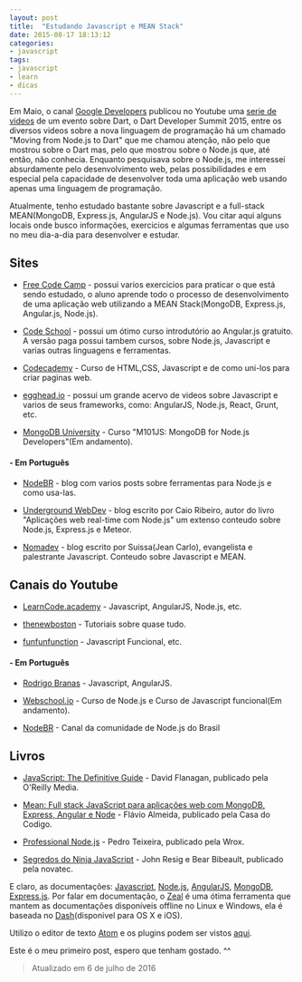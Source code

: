 ```yaml
---
layout: post
title:  "Estudando Javascript e MEAN Stack"
date: 2015-08-17 18:13:12
categories:
- javascript
tags:
- javascript
- learn
- dicas
---
```


Em Maio, o canal [Google Developers](https://www.youtube.com/user/GoogleDevelopers) publicou no Youtube uma [serie de videos](https://www.youtube.com/playlist?list=PLOU2XLYxmsIIQorIS8gagUiMau9S84vZV) de um evento sobre Dart, o Dart Developer Summit 2015, entre os diversos videos sobre a nova linguagem de programação há um chamado "Moving from Node.js to Dart" que me chamou atenção, não pelo que mostrou sobre o Dart mas, pelo que mostrou sobre o Node.js que, até então, não conhecia. Enquanto pesquisava sobre o Node.js, me interessei absurdamente pelo desenvolvimento web, pelas possibilidades e em especial pela capacidade de desenvolver toda uma aplicação web usando apenas uma linguagem de programação.

Atualmente, tenho estudado bastante sobre Javascript e a full-stack MEAN(MongoDB, Express.js, AngularJS e Node.js). Vou citar aqui alguns locais onde busco informações, exercicios e algumas ferramentas que uso no meu dia-a-dia para desenvolver e estudar.

## Sites

* [Free Code Camp](http://freecodecamp.com/)  - possui varios exercicios para praticar o que está sendo estudado, o aluno aprende todo o processo de desenvolvimento de uma aplicação web utilizando a MEAN Stack(MongoDB, Express.js, Angular.js, Node.js).

* [Code School](https://www.codeschool.com/) - possui um ótimo curso introdutório ao Angular.js gratuito. A versão paga possui tambem cursos, sobre Node.js, Javascript e varias outras linguagens e ferramentas.

* [Codecademy](https://www.codecademy.com/) - Curso de HTML,CSS, Javascript e de como uni-los para criar paginas web.

* [egghead.io](https://egghead.io/) - possui um grande acervo de videos sobre Javascript e varios de seus frameworks, como: AngularJS, Node.js, React, Grunt, etc.

* [MongoDB University](https://university.mongodb.com/courses/M101JS/about) - Curso "M101JS: MongoDB for Node.js Developers"(Em andamento).

####  - Em Português

* [NodeBR](http://nodebr.com/) - blog com varios posts sobre ferramentas para Node.js e como usa-las.

* [Underground WebDev](http://udgwebdev.com/) - blog escrito por Caio Ribeiro, autor do livro "Aplicações web real-time com Node.js" um extenso conteudo sobre Node.js, Express.js e Meteor.

* [Nomadev](http://nomadev.com.br/) - blog escrito por Suissa(Jean Carlo), evangelista e palestrante Javascript. Conteudo sobre Javascript e MEAN.

## Canais do Youtube

* [LearnCode.academy](https://www.youtube.com/user/learncodeacademy) - Javascript, AngularJS, Node.js, etc.

* [thenewboston](https://www.youtube.com/channel/UCJbPGzawDH1njbqV-D5HqKw) - Tutoriais sobre quase tudo.

* [funfunfunction](https://www.youtube.com/channel/UCO1cgjhGzsSYb1rsB4bFe4Q) - Javascript Funcional, etc.

####  - Em Português

* [Rodrigo Branas](https://www.youtube.com/user/rodrigobranas/videos) - Javascript, AngularJS.

* [Webschool.io](https://www.youtube.com/channel/UCKdo1RaF8gzfhvkOdZv_ojg) - Curso de Node.js e Curso de Javascript funcional(Em andamento).

* [NodeBR](https://www.youtube.com/channel/UCd4Cp-rzdSAze6C-FOFQ3aw) - Canal da comunidade de Node.js do Brasil

## Livros
* [JavaScript: The Definitive Guide](http://www.amazon.com.br/JavaScript-Definitive-Guide-Activate-Guides-ebook/dp/B004XQX4K0/ref=sr_1_1?s=digital-text&ie=UTF8&qid=1443031364&sr=1-1&keywords=javascript+definitive+guide) - David Flanagan, publicado pela O'Reilly Media.

* [Mean: Full stack JavaScript para aplicações web com MongoDB, Express, Angular e Node](http://www.casadocodigo.com.br/products/livro-mean) - Flávio Almeida, publicado pela Casa do Codigo.

* [Professional Node.js](http://www.amazon.com.br/Professional-Node-js-Building-Javascript-Scalable-ebook/dp/B009L7QETY/ref=sr_1_2?ie=UTF8&qid=1443031249&sr=8-2&keywords=Professional+Node.js) - Pedro Teixeira, publicado pela Wrox.

* [Segredos do Ninja JavaScript](http://novatec.com.br/livros/ninja-javascript/) - John Resig e Bear Bibeault, publicado pela novatec.

E claro, as documentações: [Javascript](https://developer.mozilla.org/pt-BR/docs/Web/JavaScript), [Node.js](https://nodejs.org/documentation/), [AngularJS](https://docs.angularjs.org/guide), [MongoDB](http://docs.mongodb.org/manual/), [Express.js](http://expressjs.com/4x/api.html). Por falar em documentação, o [Zeal](http://zealdocs.org/) é uma ótima ferramenta que mantem as documentações disponíveis offline no Linux e Windows, ela é baseada no [Dash](https://kapeli.com/dash)(disponivel para OS X e iOS).

Utilizo o editor de texto [Atom](https://atom.io/) e os plugins podem ser vistos [aqui](https://atom.io/users/ribeirojpn/stars).

Este é o meu primeiro post, espero que tenham gostado. ^^

> Atualizado em 6 de julho de 2016
